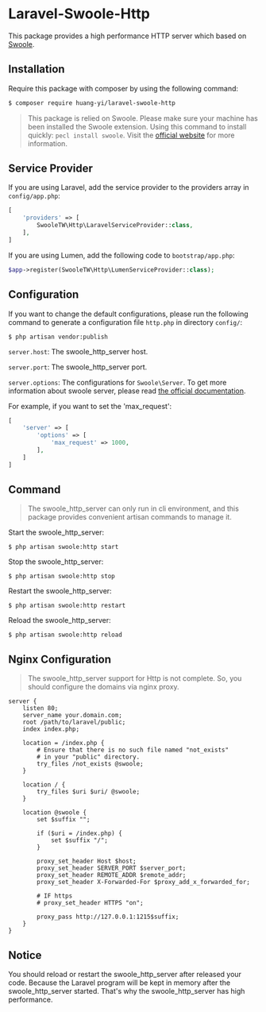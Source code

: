 # Laravel-Swoole-Http

This package provides a high performance HTTP server which based on [Swoole](http://www.swoole.com/).

## Installation

Require this package with composer by using the following command:

```sh
$ composer require huang-yi/laravel-swoole-http
```

> This package is relied on Swoole. Please make sure your machine has been installed the Swoole extension. Using this command to install quickly: `pecl install swoole`. Visit the [official website](https://wiki.swoole.com/wiki/page/6.html) for more information.

## Service Provider

If you are using Laravel, add the service provider to the providers array in `config/app.php`:

```php
[
    'providers' => [
        SwooleTW\Http\LaravelServiceProvider::class,
    ],
]
```

If you are using Lumen, add the following code to `bootstrap/app.php`:

```php
$app->register(SwooleTW\Http\LumenServiceProvider::class);
```

## Configuration

If you want to change the default configurations, please run the following command to generate a configuration file `http.php` in directory `config/`:

```
$ php artisan vendor:publish
```

`server.host`: The swoole_http_server host.

`server.port`: The swoole_http_server port.

`server.options`: The configurations for `Swoole\Server`. To get more information about swoole server, please read [the official documentation](https://wiki.swoole.com/wiki/page/274.html).

For example, if you want to set the 'max_request':

```php
[
    'server' => [
        'options' => [
            'max_request' => 1000,
        ],
    ]
]
```

## Command

> The swoole_http_server can only run in cli environment, and this package provides convenient artisan commands to manage it.

Start the swoole_http_server:

```
$ php artisan swoole:http start
```

Stop the swoole_http_server:

```
$ php artisan swoole:http stop
```

Restart the swoole_http_server:

```
$ php artisan swoole:http restart
```

Reload the swoole_http_server:

```
$ php artisan swoole:http reload
```

## Nginx Configuration

> The swoole_http_server support for Http is not complete. So, you should configure the domains via nginx proxy.

```nginx
server {
    listen 80;
    server_name your.domain.com;
    root /path/to/laravel/public;
    index index.php;

    location = /index.php {
        # Ensure that there is no such file named "not_exists"
        # in your "public" directory.
        try_files /not_exists @swoole;
    }

    location / {
        try_files $uri $uri/ @swoole;
    }

    location @swoole {
        set $suffix "";

        if ($uri = /index.php) {
            set $suffix "/";
        }

        proxy_set_header Host $host;
        proxy_set_header SERVER_PORT $server_port;
        proxy_set_header REMOTE_ADDR $remote_addr;
        proxy_set_header X-Forwarded-For $proxy_add_x_forwarded_for;

        # IF https
        # proxy_set_header HTTPS "on";

        proxy_pass http://127.0.0.1:1215$suffix;
    }
}
```

## Notice

You should reload or restart the swoole_http_server after released your code. Because the Laravel program will be kept in memory after the swoole_http_server started. That's why the swoole_http_server has high performance.
